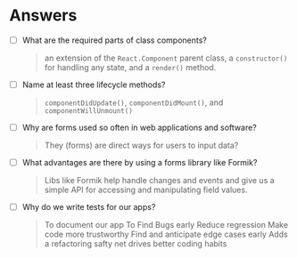 # Answers

- [ ] What are the required parts of class components?

  > an extension of the `React.Component` parent class, a `constructor()` for handling any state, and a `render()` method.

- [ ] Name at least three lifecycle methods?

  > `componentDidUpdate()`, `componentDidMount()`, and `componentWillUnmount()`

- [ ] Why are forms used so often in web applications and software?

  > They (forms) are direct ways for users to input data?

- [ ] What advantages are there by using a forms library like Formik?

  > Libs like Formik help handle changes and events and give us a simple API for accessing and manipulating field values.

- [ ] Why do we write tests for our apps?

  > To document our app
  > To Find Bugs early
  > Reduce regression
  > Make code more trustworthy
  > Find and anticipate edge cases early
  > Adds a refactoring safty net
  > drives better coding habits
